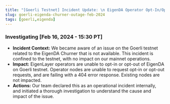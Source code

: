 ```yaml
---
title: "[Goerli Testnet] Incident Update: \n EigenDA Operator Opt-In/Opt-Out Churner function impacted on Goerli testnet"
slug: goerli-eigenda-churner-outage-feb-2024
tags: [goerli,eigenda]
---
```


### Investigating [Feb 16, 2024 - 15:30 PT]

- **Incident Context:** We became aware of an issue on the Goerli testnet related to the EigenDA Churner that is not available. This incident is confined to the testnet, with no impact on our mainnet operations.
- **Impact:** EigenLayer operators are unable to opt-in or opt-out of EigenDA on Goerli testnet. Operator nodes are unable to request opt-in or opt-out requests, and are failing with a 404 error response. Existing nodes are not impacted.
- **Actions:** Our team declared this as an operational incident internally, and initiated a thorough investigation to understand the cause and impact of the issue.